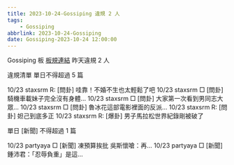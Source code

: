 ```yaml
---
title: 2023-10-24-Gossiping 違規 2 人
tags:
    - Gossiping
abbrlink: 2023-10-24-Gossiping
date: Gossiping-2023-10-24 12:00:00
---
```

Gossiping 板 [板規連結](https://www.ptt.cc/bbs/Gossiping/M.1637425085.A.07D.html)
昨天違規 2 人
<!-- more -->

違規清單
單日不得超過 5 篇

10/23 staxsrm R: [問卦] 哇靠！不婚不生也太輕鬆了吧
10/23 staxsrm □ [問卦] 騎機車載妹子完全沒有身體…
10/23 staxsrm □ [問卦] 大家第一次看到男同志大眾…
10/23 staxsrm □ [問卦] 魯冰花這部電影裡面的反派…
10/23 staxsrm R: [問卦] 妲己到底多正
10/23 staxsrm R: [爆卦] 男子馬拉松世界紀錄剛被破了

單日 [新聞] 不得超過 1 篇

10/23 partyaya □ [新聞] 凍預算挨批 吳斯懷嗆：再…
10/23 partyaya □ [新聞] 鍾沛君：「忍辱負重」是這…